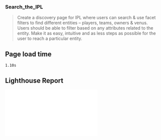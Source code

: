 ### Search_the_IPL

> Create a discovery page for IPL where users can search & use facet filters to find different entities – players, teams, owners & venus. Users should be able to filter based on  any attributes related to the entity. Make it as easy, intuitive and as less steps as possible for the user to reach a particular entity.

## Page load time
```
1.10s
```
## Lighthouse Report

<embed src="/lighthouse_report.pdf" type="application/pdf">
